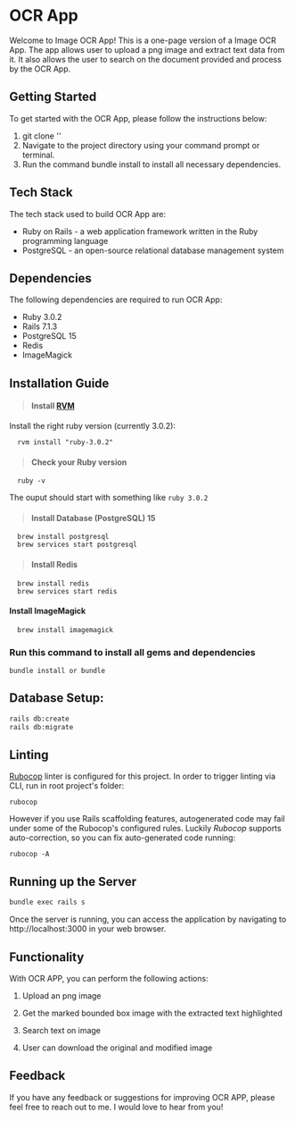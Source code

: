 # OCR App
Welcome to Image OCR App! This is a one-page version of a Image OCR App. The app allows user to upload a png image and extract text data from it. It also allows the user to search on the document provided and process by the OCR App.
## Getting Started
To get started with the OCR App, please follow the instructions below:
1. git clone ''
2. Navigate to the project directory using your command prompt or terminal.
3. Run the command bundle install to install all necessary dependencies.
## Tech Stack
The tech stack used to build OCR App are:
* Ruby on Rails - a web application framework written in the Ruby programming language
* PostgreSQL - an open-source relational database management system
## Dependencies
The following dependencies are required to run OCR App:
* Ruby 3.0.2
* Rails 7.1.3
* PostgreSQL 15
* Redis
* ImageMagick
## Installation Guide
>#### Install [RVM](https://rvm.io/rvm/install)
Install the right ruby version (currently 3.0.2):
```shell
  rvm install "ruby-3.0.2"
```
>#### Check your Ruby version
```shell
  ruby -v
```
The ouput should start with something like `ruby 3.0.2`
>#### Install Database (PostgreSQL) 15
```shell
  brew install postgresql
  brew services start postgresql
```
>#### Install Redis
```shell
  brew install redis
  brew services start redis
```
#### Install ImageMagick
```shell
  brew install imagemagick
```
### Run this command to install all gems and dependencies
```
bundle install or bundle
```
## Database Setup:
```sh
rails db:create
rails db:migrate
```
## Linting
[Rubocop](https://github.com/bbatsov/rubocop) linter is configured for this project. In order to trigger linting via CLI, run in root project's folder:
```
rubocop
```
However if you use Rails scaffolding features, autogenerated code may fail under some of the Rubocop's configured rules. Luckily *Rubocop* supports auto-correction, so you can fix auto-generated code running:
```
rubocop -A
```
## Running up the Server
```sh
bundle exec rails s
```
Once the server is running, you can access the application by navigating to http://localhost:3000 in your web browser.
## Functionality
With OCR APP, you can perform the following actions:
1. Upload an png image

3. Get the marked bounded box image with the extracted text highlighted
3. Search text on image
4. User can download the original and modified image

## Feedback
If you have any feedback or suggestions for improving OCR APP, please feel free to reach out to me. I would love to hear from you!